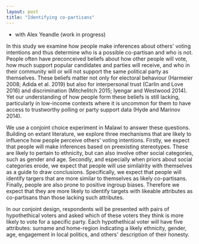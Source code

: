 ```yaml
---
layout: post
title: "Identifying co-partisans"
---
```


- with Alex Yeandle (work in progress)


In this study we examine how people make inferences about others' voting intentions and thus determine who is a possible co-partisan and who is not. People often have preconceived beliefs about how other people will vote, how much support popular candidates and parties will receive, and who in their community will or will not support the same political party as themselves. These beliefs matter not only for electoral behaviour (Harmeier 2008; Adida et al. 2019) but also for interpersonal trust (Carlin and Love 2016) and discrimination (Mitchelitch 2015; Iyengar and Westwood 2014). Yet our understanding of how people form these beliefs is still lacking, particularly in low-income contexts where it is uncommon for them to have access to trustworthy polling or party support data (Hyde and Marinov 2014). 

We use a conjoint choice experiment in Malawi to answer these questions. Building on extant literature, we explore three mechanisms that are likely to influence how people perceive others' voting intentions. Firstly, we expect that people will make inferences based on preexisting stereotypes. These are likely to pertain to ethnicity, but can also involve other social categories, such as gender and age. Secondly, and especially when priors about social categories erode, we expect that people will use similalrity with themselves as a guide to draw conclusions. Specifically, we expect that people will identify targers that are more similar to themselves as likely co-partisans. Finally, people are also prone to positive ingroup biases. Therefore we expect that they are more likely to identify targets with likeable attributes as co-partisans than those lacking such attributes. 

In our conjoint design, respondents will be presented with pairs of hypothethical voters and asked which of these voters they think is more likely to vote for a specific party. Each hypothethical voter will have five attributes: surname and home-region indicating a likely ethnicity, gender, age, engagement in local politics, and others' description of their honesty. 

